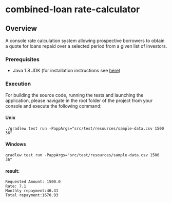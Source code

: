 # combined-loan rate-calculator

## Overview
A console rate calculation system allowing prospective borrowers to obtain a quote for loans repaid over a selected period from a given list of investors.

### Prerequisites
* Java 1.8 JDK (for installation instructions see [here](https://docs.oracle.com/javase/8/docs/technotes/guides/install/install_overview.html))

### Execution
For building the source code, running the tests and launching the application, please navigate in the root folder of the project
from your console and execute the following command:

#### Unix
```
./gradlew test run -PappArgs="src/test/resources/sample-data.csv 1500 36"
```

#### Windows
```
gradlew test run -PappArgs="src/test/resources/sample-data.csv 1500 36"
```

#### result:
```
Requested Amount: 1500.0
Rate: 7.1
Monthly repayment:46.41
Total repayment:1670.93
```